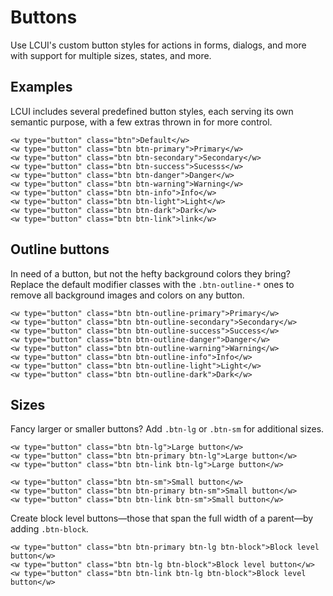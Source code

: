 
# Buttons

Use LCUI's custom button styles for actions in forms, dialogs, and more with support for multiple sizes, states, and more.

## Examples

LCUI includes several predefined button styles, each serving its own semantic purpose, with a few extras thrown in for more control.

``` buttons-demo-xml
<w type="button" class="btn">Default</w>
<w type="button" class="btn btn-primary">Primary</w>
<w type="button" class="btn btn-secondary">Secondary</w>
<w type="button" class="btn btn-success">Sucesss</w>
<w type="button" class="btn btn-danger">Danger</w>
<w type="button" class="btn btn-warning">Warning</w>
<w type="button" class="btn btn-info">Info</w>
<w type="button" class="btn btn-light">Light</w>
<w type="button" class="btn btn-dark">Dark</w>
<w type="button" class="btn btn-link">link</w>
```

## Outline buttons

In need of a button, but not the hefty background colors they bring? Replace the default modifier classes with the `.btn-outline-*` ones to remove all background images and colors on any button.

``` buttons-demo-xml
<w type="button" class="btn btn-outline-primary">Primary</w>
<w type="button" class="btn btn-outline-secondary">Secondary</w>
<w type="button" class="btn btn-outline-success">Success</w>
<w type="button" class="btn btn-outline-danger">Danger</w>
<w type="button" class="btn btn-outline-warning">Warning</w>
<w type="button" class="btn btn-outline-info">Info</w>
<w type="button" class="btn btn-outline-light">Light</w>
<w type="button" class="btn btn-outline-dark">Dark</w>
```

## Sizes
Fancy larger or smaller buttons? Add `.btn-lg` or `.btn-sm` for additional sizes.

``` buttons-demo-xml
<w type="button" class="btn btn-lg">Large button</w>
<w type="button" class="btn btn-primary btn-lg">Large button</w>
<w type="button" class="btn btn-link btn-lg">Large button</w>
```

``` buttons-demo-xml
<w type="button" class="btn btn-sm">Small button</w>
<w type="button" class="btn btn-primary btn-sm">Small button</w>
<w type="button" class="btn btn-link btn-sm">Small button</w>
```

Create block level buttons—those that span the full width of a parent—by adding `.btn-block`.

``` buttons-demo-xml
<w type="button" class="btn btn-primary btn-lg btn-block">Block level button</w>
<w type="button" class="btn btn-lg btn-block">Block level button</w>
<w type="button" class="btn btn-link btn-lg btn-block">Block level button</w>
```
